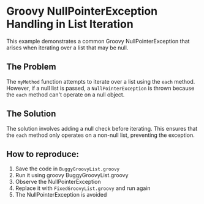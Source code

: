 # Groovy NullPointerException Handling in List Iteration

This example demonstrates a common Groovy NullPointerException that arises when iterating over a list that may be null.

## The Problem

The `myMethod` function attempts to iterate over a list using the `each` method. However, if a null list is passed, a `NullPointerException` is thrown because the `each` method can't operate on a null object.

## The Solution

The solution involves adding a null check before iterating.  This ensures that the `each` method only operates on a non-null list, preventing the exception.

## How to reproduce:

1. Save the code in `BuggyGroovyList.groovy`
2. Run it using groovy BuggyGroovyList.groovy
3. Observe the NullPointerException
4. Replace it with `FixedGroovyList.groovy` and run again
5. The NullPointerException is avoided
